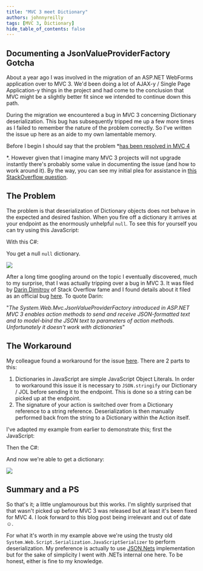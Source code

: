 ```yaml
---
title: "MVC 3 meet Dictionary"
authors: johnnyreilly
tags: [MVC 3, Dictionary]
hide_table_of_contents: false
---
```

## Documenting a JsonValueProviderFactory Gotcha

 About a year ago I was involved in the migration of an ASP.NET WebForms application over to MVC 3. We'd been doing a lot of AJAX-y / Single Page Application-y things in the project and had come to the conclusion that MVC might be a slightly better fit since we intended to continue down this path.

During the migration we encountered a bug in MVC 3 concerning Dictionary deserialization. This bug has subsequently tripped me up a few more times as I failed to remember the nature of the problem correctly. So I've written the issue up here as an aide to my own lamentable memory.

Before I begin I should say that the problem *<u>has been resolved in MVC 4</u>

*. However given that I imagine many MVC 3 projects will not upgrade instantly there's probably some value in documenting the issue (and how to work around it). By the way, you can see my initial plea for assistance in [this StackOverflow question](http://stackoverflow.com/q/6881440/761388).

## The Problem

The problem is that deserialization of Dictionary objects does not behave in the expected and desired fashion. When you fire off a dictionary it arrives at your endpoint as the enormously unhelpful `null`. To see this for yourself you can try using this JavaScript:

<script src="https://gist.github.com/3931778.js?file=PostDictionaryTest.js"></script>

With this C#:

<script src="https://gist.github.com/3931778.js?file=HomeController.cs"></script>

You get a null `null` dictionary.

![](http://3.bp.blogspot.com/-Lsz_lrqsLF8/UIVcfCzfGrI/AAAAAAAAAVM/gkq0qsVZTMw/s400/MyDictionaryIsNull.png)

After a long time googling around on the topic I eventually discovered, much to my surprise, that I was actually tripping over a bug in MVC 3. It was filed by [Darin Dimitrov](http://stackoverflow.com/users/29407/darin-dimitrov) of Stack Overflow fame and I found details about it filed as an official bug [here](http://connect.microsoft.com/VisualStudio/feedback/details/636647/make-jsonvalueproviderfactory-work-with-dictionary-types-in-asp-net-mvc). To quote Darin:

"*The System.Web.Mvc.JsonValueProviderFactory introduced in ASP.NET MVC 3 enables action methods to send and receive JSON-formatted text and to model-bind the JSON text to parameters of action methods. Unfortunately it doesn't work with dictionaries*"

## The Workaround

My colleague found a workaround for the issue [here](http://stackoverflow.com/a/5397743/761388). There are 2 parts to this:

1. Dictionaries in JavaScript are simple JavaScript Object Literals. In order to workaround this issue it is necessary to `JSON.stringify` our Dictionary / JOL before sending it to the endpoint. This is done so a string can be picked up at the endpoint.
2. The signature of your action is switched over from a Dictionary reference to a string reference. Deserialization is then manually performed back from the string to a Dictionary within the Action itself.



I've adapted my example from earlier to demonstrate this; first the JavaScript:

<script src="https://gist.github.com/3931778.js?file=PostDictionaryTestWorkaround.js"></script>

Then the C#:

<script src="https://gist.github.com/3931778.js?file=HomeControllerWorkaround.cs"></script>

And now we're able to get a dictionary:

![](http://1.bp.blogspot.com/-7_sHRAsZjbY/UIVnwqH7tRI/AAAAAAAAAVg/jkYd3aHKPF4/s400/MyDictionaryIsNotNull.png)

## Summary and a PS

So that's it; a little unglamourous but this works. I'm slightly surprised that that wasn't picked up before MVC 3 was released but at least it's been fixed for MVC 4. I look forward to this blog post being irrelevant and out of date ☺.

For what it's worth in my example above we're using the trusty old `System.Web.Script.Serialization.JavaScriptSerializer` to perform deserialization. My preference is actually to use [JSON.Nets](http://james.newtonking.com/projects/json-net.aspx) implementation but for the sake of simplicity I went with .NETs internal one here. To be honest, either is fine to my knowledge.



